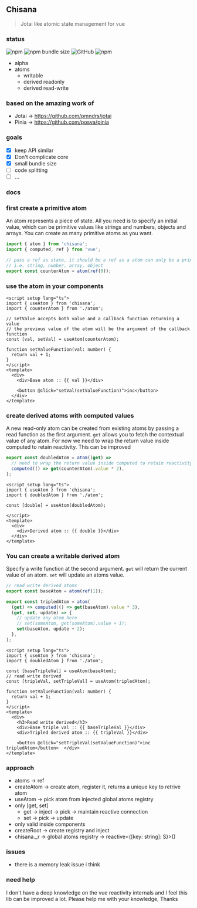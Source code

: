 ## Chisana
> Jotai like atomic state management for vue

### status

![npm](https://img.shields.io/npm/v/chisana) ![npm bundle size](https://img.shields.io/bundlephobia/minzip/chisana) ![GitHub](https://img.shields.io/github/license/soulsam480/chisana) ![npm](https://img.shields.io/npm/dm/chisana)

- alpha
- atoms
  - writable
  - derived readonly
  - derived read-write

### based on the amazing work of
- Jotai -> https://github.com/pmndrs/jotai
- Pinia -> https://github.com/posva/pinia

### goals
- [x] keep API similar
- [x] Don't complicate core
- [x] small bundle size
- [ ] code splitting
- [ ] ...

### docs
### first create a primitive atom

An atom represents a piece of state. All you need is to specify an initial
value, which can be primitive values like strings and numbers, objects and
arrays. You can create as many primitive atoms as you want.

```ts
import { atom } from 'chisana';
import { computed, ref } from 'vue';

// pass a ref as state, it should be a ref as a atom can only be a primitive 
// i.e. string, number, array, object
export const counterAtom = atom(ref(0));
```

### use the atom in your components

```vue
<script setup lang="ts">
import { useAtom } from 'chisana';
import { counterAtom } from './atom';

// setValue accepts both value and a callback function returning a value
// the previous value of the atom will be the argument of the callback function
const [val, setVal] = useAtom(counterAtom);

function setValueFunction(val: number) {
  return val + 1;
}
</script>
<template>
  <div>
    <div>Base atom :: {{ val }}</div>

    <button @click="setVal(setValueFunction)">inc</button>
  </div>
</template>
```

### create derived atoms with computed values

A new read-only atom can be created from existing atoms by passing a read
function as the first argument. `get` allows you to fetch the contextual value
of any atom. For now we need to wrap the return value inside computed to retain reactivity. This can be improved

```ts
export const doubledAtom = atom((get) =>
  // need to wrap the return value inside computed to retain reactivity
  computed(() => get(counterAtom).value * 2),
);
```

```vue
<script setup lang="ts">
import { useAtom } from 'chisana';
import { doubledAtom } from './atom';

const [double] = useAtom(doubledAtom);

</script>
<template>
  <div>
    <div>Derived atom :: {{ double }}</div>
  </div>
</template>
```

### You can create a writable derived atom

Specify a write function at the second argument. `get` will return the current
value of an atom. `set` will update an atoms value.

```ts
// read write derived atoms
export const baseAtom = atom(ref(1));

export const tripledAtom = atom(
  (get) => computed(() => get(baseAtom).value * 3),
  (get, set, update) => {
    // update any atom here
    // set(someAtom, get(someAtom).value + 1);
    set(baseAtom, update + 2);
  },
);
```

```vue
<script setup lang="ts">
import { useAtom } from 'chisana';
import { doubledAtom } from './atom';

const [baseTripleVal] = useAtom(baseAtom);
// read write derived
const [tripleVal, setTripleVal] = useAtom(tripledAtom);

function setValueFunction(val: number) {
  return val + 1;
}
</script>
<template>
  <div>
    <h3>Read write derived</h3>
    <div>Base triple val :: {{ baseTripleVal }}</div>
    <div>Tripled derived atom :: {{ tripleVal }}</div>

    <button @click="setTripleVal(setValueFunction)">inc tripledAtom</button>  </div>
</template>
```
### approach
- atoms -> ref
- createAtom -> create atom, register it, returns a unique key to retrive atom
- useAtom -> pick atom from injected global atoms registry
- only [get, set]
  - get -> inject -> pick -> maintain reactive connection
  - set -> pick -> update
- only valid inside components
- createRoot -> create registry and inject
- chisana._r -> global atoms registry -> reactive<{[key: string]: S}>()


### issues
- there is a memory leak issue i think

### need help
I don't have a deep knowledge on the vue reactivity internals and I feel this lib can be improved a lot. Please help me with your knowledge, Thanks